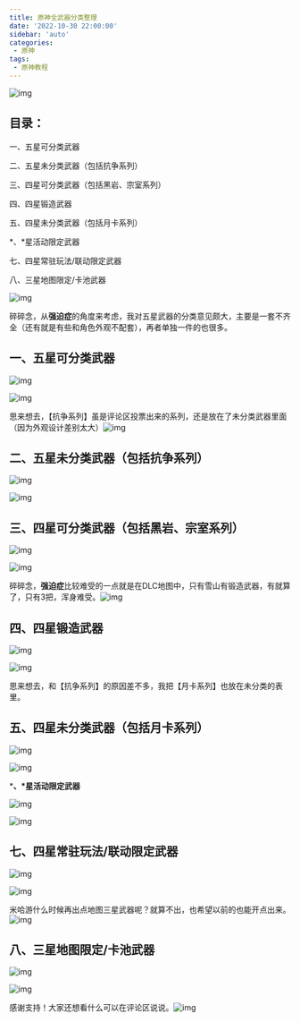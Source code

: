 ```yaml
---
title: 原神全武器分类整理
date: '2022-10-30 22:00:00'
sidebar: 'auto'
categories:
 - 原神
tags:
 - 原神教程
---
```

![img](https://mihoyo-community-web.oss-cn-shanghai.aliyuncs.com/upload/2021/01/05/477d4c535e965bec1791203aecdfa8e6.png?x-oss-process=image//resize,s_600/quality,q_80/auto-orient,0/interlace,1/format,png)

## 目录：

一、五星可分类武器

二、五星未分类武器（包括抗争系列）

三、四星可分类武器（包括黑岩、宗室系列）

四、四星锻造武器

五、四星未分类武器（包括月卡系列）

*、*星活动限定武器

七、四星常驻玩法/联动限定武器

八、三星地图限定/卡池武器

![img](https://mihoyo-community-web.oss-cn-shanghai.aliyuncs.com/upload/2021/01/05/477d4c535e965bec1791203aecdfa8e6.png?x-oss-process=image//resize,s_600/quality,q_80/auto-orient,0/interlace,1/format,png)

碎碎念，从**强迫症**的角度来考虑，我对五星武器的分类意见颇大，主要是一套不齐全（还有就是有些和角色外观不配套），再者单独一件的也很多。

## 一、五星可分类武器

![img](https://upload-bbs.mihoyo.com/upload/2022/10/26/329149150/f81b8360315c223a8e96c961dc5b890f_3088015239801496433.png?x-oss-process=image//resize,s_600/quality,q_80/auto-orient,0/interlace,1/format,png)

![img](https://mihoyo-community-web.oss-cn-shanghai.aliyuncs.com/upload/2021/01/05/477d4c535e965bec1791203aecdfa8e6.png?x-oss-process=image//resize,s_600/quality,q_80/auto-orient,0/interlace,1/format,png)

 思来想去，【抗争系列】虽是评论区投票出来的系列，还是放在了未分类武器里面（因为外观设计差别太大）![img](https://img-static.mihoyo.com/communityweb/upload/850ed1c7790db7beffd44156ddb3173e.png)

## 二、五星未分类武器（包括抗争系列）

![img](https://upload-bbs.mihoyo.com/upload/2022/10/26/329149150/8b5cce30ad3d96ad385b5053d971f025_8915817348966517331.png?x-oss-process=image//resize,s_600/quality,q_80/auto-orient,0/interlace,1/format,png)

![img](https://mihoyo-community-web.oss-cn-shanghai.aliyuncs.com/upload/2021/01/05/477d4c535e965bec1791203aecdfa8e6.png?x-oss-process=image//resize,s_600/quality,q_80/auto-orient,0/interlace,1/format,png)

## 三、四星可分类武器（包括黑岩、宗室系列）

![img](https://upload-bbs.mihoyo.com/upload/2022/10/26/329149150/c8706a58875f737ce3400f812912b8c3_537794580118993304.png?x-oss-process=image//resize,s_600/quality,q_80/auto-orient,0/interlace,1/format,png)

![img](https://mihoyo-community-web.oss-cn-shanghai.aliyuncs.com/upload/2021/01/05/477d4c535e965bec1791203aecdfa8e6.png?x-oss-process=image//resize,s_600/quality,q_80/auto-orient,0/interlace,1/format,png)

碎碎念，**强迫症**比较难受的一点就是在DLC地图中，只有雪山有锻造武器，有就算了，只有3把，浑身难受。![img](https://img-static.mihoyo.com/communityweb/upload/59fe234835e808c41b0208c50be44914.png)

## 四、四星锻造武器

![img](https://upload-bbs.mihoyo.com/upload/2022/10/26/329149150/2cd55131c95f2ba38fde7a141d2b1d6d_4550644542224692644.png?x-oss-process=image//resize,s_600/quality,q_80/auto-orient,0/interlace,1/format,png)

![img](https://mihoyo-community-web.oss-cn-shanghai.aliyuncs.com/upload/2021/01/05/477d4c535e965bec1791203aecdfa8e6.png?x-oss-process=image//resize,s_600/quality,q_80/auto-orient,0/interlace,1/format,png)

思来想去，和【抗争系列】的原因差不多，我把【月卡系列】也放在未分类的表里。

## 五、四星未分类武器（包括月卡系列）

![img](https://upload-bbs.mihoyo.com/upload/2022/10/26/329149150/663c1cdb3e74ac284b1a5f176d370551_6956927818977363888.png?x-oss-process=image//resize,s_600/quality,q_80/auto-orient,0/interlace,1/format,png)

![img](https://mihoyo-community-web.oss-cn-shanghai.aliyuncs.com/upload/2021/01/05/477d4c535e965bec1791203aecdfa8e6.png?x-oss-process=image//resize,s_600/quality,q_80/auto-orient,0/interlace,1/format,png)

***、\*星活动限定武器**

![img](https://upload-bbs.mihoyo.com/upload/2022/10/26/329149150/0102a6fd5c915b5cec71107eaa7b1fd3_5749822787625319872.png?x-oss-process=image//resize,s_600/quality,q_80/auto-orient,0/interlace,1/format,png)

![img](https://mihoyo-community-web.oss-cn-shanghai.aliyuncs.com/upload/2021/01/05/477d4c535e965bec1791203aecdfa8e6.png?x-oss-process=image//resize,s_600/quality,q_80/auto-orient,0/interlace,1/format,png)

## 七、四星常驻玩法/联动限定武器

![img](https://upload-bbs.mihoyo.com/upload/2022/10/26/329149150/ef4f21fdec28a9eb95950662abac71e8_9114891459712665849.png?x-oss-process=image//resize,s_600/quality,q_80/auto-orient,0/interlace,1/format,png)

![img](https://mihoyo-community-web.oss-cn-shanghai.aliyuncs.com/upload/2021/01/05/477d4c535e965bec1791203aecdfa8e6.png?x-oss-process=image//resize,s_600/quality,q_80/auto-orient,0/interlace,1/format,png)

米哈游什么时候再出点地图三星武器呢？就算不出，也希望以前的也能开点出来。![img](https://img-static.mihoyo.com/communityweb/upload/6bdba3c03727d9e42ff5432d3e422751.png)

## 八、三星地图限定/卡池武器

![img](https://upload-bbs.mihoyo.com/upload/2022/10/26/329149150/bb9a3598d5b22644e3146e697ba39cd9_828410885263739139.png?x-oss-process=image//resize,s_600/quality,q_80/auto-orient,0/interlace,1/format,png)

![img](https://mihoyo-community-web.oss-cn-shanghai.aliyuncs.com/upload/2021/01/05/e7047588e912d60ff87a975e037c7606.png?x-oss-process=image//resize,s_600/quality,q_80/auto-orient,0/interlace,1/format,png)

感谢支持！大家还想看什么可以在评论区说说。![img](https://img-static.mihoyo.com/communityweb/upload/850ed1c7790db7beffd44156ddb3173e.png)
